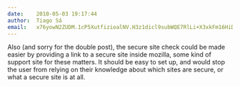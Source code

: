 ```yaml
---
date:    2010-05-03 19:17:44
author:  Tiago Sá
email:   x76yowN2ZUDM.1cP5XutfizioalNV.H3z1dicl9subWQE7RlLi+X3xkFm16HiDaA==
---
```


Also (and sorry for the double post), the secure site check could be
made easier by providing a link to a secure site inside mozilla, some
kind of support site for these matters. It should be easy to set up,
and would stop the user from relying on their knowledge about which
sites are secure, or what a secure site is at all.
